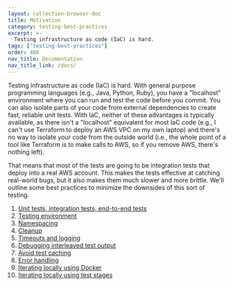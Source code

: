 ```yaml
---
layout: collection-browser-doc
title: Motivation
category: testing-best-practices
excerpt: >-
  Testing infrastructure as code (IaC) is hard.
tags: ["testing-best-practices"]
order: 400
nav_title: Documentation
nav_title_link: /docs/
---
```


Testing infrastructure as code (IaC) is hard. With general purpose programming languages (e.g., Java, Python, Ruby),
you have a "localhost" environment where you can run and test the code before you commit. You can also isolate parts
of your code from external dependencies to create fast, reliable unit tests. With IaC, neither of these advantages is
typically available, as there isn't a "localhost" equivalent for most IaC code (e.g., I can't use Terraform to deploy
an AWS VPC on my own laptop) and there's no way to isolate your code from the outside world (i.e., the whole point of
a tool like Terraform is to make calls to AWS, so if you remove AWS, there's nothing left).

That means that most of the tests are going to be integration tests that deploy into a real AWS account. This makes
the tests effective at catching real-world bugs, but it also makes them much slower and more brittle. We'll outline some best practices to minimize the downsides of this sort of testing.

1.  [Unit tests, integration tests, end-to-end tests]({{site.baseurl}}/docs/testing-best-practices/unit-integration-end-to-end-test/)
1.  [Testing environment]({{site.baseurl}}/docs/testing-best-practices/testing-environment/)
1.  [Namespacing]({{site.baseurl}}/docs/testing-best-practices/namespacing/)
1.  [Cleanup]({{site.baseurl}}/docs/testing-best-practices/cleanup/)
1.  [Timeouts and logging]({{site.baseurl}}/docs/testing-best-practices/timeouts-and-logging/)
1.  [Debugging interleaved test output]({{site.baseurl}}/docs/testing-best-practices/debugging-interleaved-test-output/)
1.  [Avoid test caching]({{site.baseurl}}/docs/testing-best-practices/avoid-test-caching/)
1.  [Error handling]({{site.baseurl}}/docs/testing-best-practices/error-handling/)
1.  [Iterating locally using Docker]({{site.baseurl}}/docs/testing-best-practices/iterating-locally-using-docker/)
1.  [Iterating locally using test stages]({{site.baseurl}}/docs/testing-best-practices/iterating-locally-using-test-stages/)
